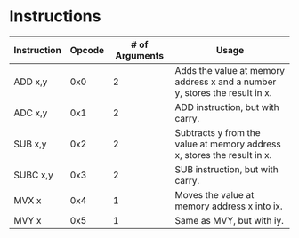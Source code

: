 # Instructions

| Instruction | Opcode | # of Arguments | Usage                                                                      |
| ----------- | ------ | -------------- | -------------------------------------------------------------------------- |
| ADD x,y     | 0x0    | 2              | Adds the value at memory address x and a number y, stores the result in x. |
| ADC x,y     | 0x1    | 2              | ADD instruction, but with carry.                                           |
| SUB x,y     | 0x2    | 2              | Subtracts y from the value at memory address x, stores the result in x.    |
| SUBC x,y    | 0x3    | 2              | SUB instruction, but with carry.                                           |
| MVX x       | 0x4    | 1              | Moves the value at memory address x into ix.                               |
| MVY x       | 0x5    | 1              | Same as MVY, but with iy.                                                  |

